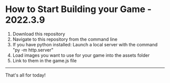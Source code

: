 # How to Start Building your Game - 2022.3.9
1. Download this repository
2. Navigate to this repository from the command line
3. If you have python installed: Launch a local server with the command "py -m http.server" 
4. Load images you want to use for your game into the assets folder
5. Link to them in the game.js file
---
That's all for today!
